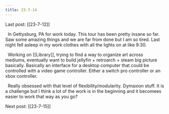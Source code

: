```yaml
---
title: 23-7-14
---
```

Last post: [[23-7-12]]

&nbsp; In Gettysburg, PA for work today. This tour has been pretty insane so far. Saw some amazing things and we are far from done but I am so tired. Last night fell asleep in my work clothes with all the lights on at like 9:30.

&nbsp; Working on [[Library]], trying to find a way to organize art across mediums, eventually want to build jellyfin + retroarch + steam big picture basically. Basically an interface for a desktop computer that could be controlled with a video game controller. Either a switch pro controller or an xbox controller. 

&nbsp; Really obsessed with that level of flexibility/modularity. Dymaxion stuff. It is a challenge but I think a lot of the work is in the beginning and it becomees easier to work that way as you go?

Next post: [[23-7-15]]